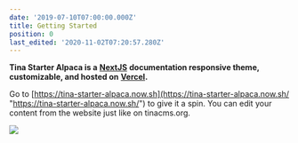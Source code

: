 ```yaml
---
date: '2019-07-10T07:00:00.000Z'
title: Getting Started
position: 0
last_edited: '2020-11-02T07:20:57.280Z'
---
```

**Tina Starter Alpaca is a** [**NextJS**](https://nextjs.org) **documentation responsive theme, customizable, and hosted on** [**Vercel**](https://vercel.com)**.**

Go to [https://tina-starter-alpaca.now.sh](https://tina-starter-alpaca.now.sh/ "https://tina-starter-alpaca.now.sh/") to give it a spin. You can edit your content from the website just like on tinacms.org.

![](/images/notebook.jpg)